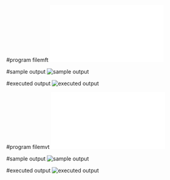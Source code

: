 #program filemft
![program filemft](Mft_516.py)

#sample output
![sample output](MFT_IO_516.png)

#executed output
![executed output](MFT_EO_516.png)

#program filemvt
![program filemvt](Mvt_516.py)

#sample output
![sample output](Mvt_IO_516.png)

#executed output
![executed output](Mvt_EO_516.png)
